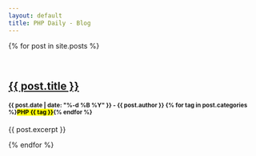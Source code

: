```yaml
---
layout: default
title: PHP Daily - Blog
---
```


{% for post in site.posts %}
  <div  itemscope itemtype="http://schema.org/BlogPosting" class="row">
    <div class="col-sm-12 col-md-12 col-lg-7 col-lg-offset-1">
      <br/>
      <h2 itemprop="headline">
        <a href="{{ post.url }}">{{ post.title }}</a>
      </h2>
      <h4>
        <small>
          <span itemprop="datePublished">{{ post.date | date: "%-d %B %Y" }}</span> 
          - <span itemprop="author">{{ post.author }}</span>
          {% for tag in post.categories %}<mark class="tag">PHP {{ tag }}</mark>{% endfor %}
        </small>
      </h4>
      <p itemprop="articleBody">{{ post.excerpt }}</p>
    </div>
  </div>
{% endfor %}
